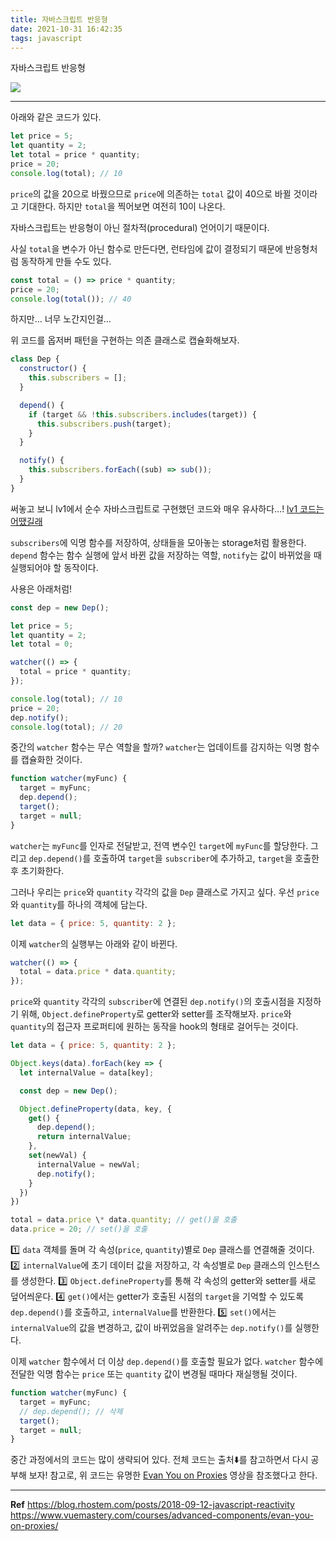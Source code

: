 ```yaml
---
title: 자바스크립트 반응형
date: 2021-10-31 16:42:35
tags: javascript
---
```


자바스크립트 반응형

<!-- more -->

<img src="/images/thumbnails/js-thumbnail.png" />

---

아래와 같은 코드가 있다.

```jsx
let price = 5;
let quantity = 2;
let total = price * quantity;
price = 20;
console.log(total); // 10
```

`price`의 값을 20으로 바꿨으므로 `price`에 의존하는 `total` 값이 40으로 바뀔 것이라고 기대한다. 하지만 `total`을 찍어보면 여전히 10이 나온다.

자바스크립트는 반응형이 아닌 절차적(procedural) 언어이기 때문이다.

사실 `total`을 변수가 아닌 함수로 만든다면, 런타임에 값이 결정되기 때문에 반응형처럼 동작하게 만들 수도 있다.

```jsx
const total = () => price * quantity;
price = 20;
console.log(total()); // 40
```

하지만… 너무 노간지인걸…

위 코드를 옵저버 패턴을 구현하는 의존 클래스로 캡슐화해보자.

```jsx
class Dep {
  constructor() {
    this.subscribers = [];
  }

  depend() {
    if (target && !this.subscribers.includes(target)) {
      this.subscribers.push(target);
    }
  }

  notify() {
    this.subscribers.forEach((sub) => sub());
  }
}
```

써놓고 보니 lv1에서 순수 자바스크립트로 구현했던 코드와 매우 유사하다…!
[lv1 코드는 어땠길래](https://github.com/zigsong/javascript-youtube-classroom/blob/zig-step3/src/js/models/Store.js)

`subscribers`에 익명 함수를 저장하여, 상태들을 모아놓는 storage처럼 활용한다. `depend` 함수는 함수 실행에 앞서 바뀐 값을 저장하는 역할, `notify`는 값이 바뀌었을 때 실행되어야 할 동작이다.

사용은 아래처럼!

```jsx
const dep = new Dep();

let price = 5;
let quantity = 2;
let total = 0;

watcher(() => {
  total = price * quantity;
});

console.log(total); // 10
price = 20;
dep.notify();
console.log(total); // 20
```

중간의 `watcher` 함수는 무슨 역할을 할까? `watcher`는 업데이트를 감지하는 익명 함수를 캡슐화한 것이다.

```jsx
function watcher(myFunc) {
  target = myFunc;
  dep.depend();
  target();
  target = null;
}
```

`watcher`는 `myFunc`를 인자로 전달받고, 전역 변수인 `target`에 `myFunc`를 할당한다. 그리고 `dep.depend()`를 호출하여 `target`을 `subscriber`에 추가하고, `target`을 호출한 후 초기화한다.

그러나 우리는 `price`와 `quantity` 각각의 값을 `Dep` 클래스로 가지고 싶다. 우선 `price`와 `quantity`를 하나의 객체에 담는다.

```jsx
let data = { price: 5, quantity: 2 };
```

이제 `watcher`의 실행부는 아래와 같이 바뀐다.

```jsx
watcher(() => {
  total = data.price * data.quantity;
});
```

`price`와 `quantity` 각각의 `subscriber`에 연결된 `dep.notify()`의 호출시점을 지정하기 위해, `Object.defineProperty`로 getter와 setter를 조작해보자. `price`와 `quantity`의 접근자 프로퍼티에 원하는 동작을 hook의 형태로 걸어두는 것이다.

```jsx
let data = { price: 5, quantity: 2 };

Object.keys(data).forEach(key => {
  let internalValue = data[key];

  const dep = new Dep();

  Object.defineProperty(data, key, {
    get() {
      dep.depend();
      return internalValue;
    },
    set(newVal) {
      internalValue = newVal;
      dep.notify();
    }
  })
})

total = data.price \* data.quantity; // get()을 호출
data.price = 20; // set()을 호출

```

1️⃣ `data` 객체를 돌며 각 속성(`price`, `quantity`)별로 `Dep` 클래스를 연결해줄 것이다.
2️⃣ `internalValue`에 초기 데이터 값을 저장하고, 각 속성별로 `Dep` 클래스의 인스턴스를 생성한다.
3️⃣ `Object.defineProperty`를 통해 각 속성의 getter와 setter를 새로 덮어씌운다.
4️⃣ `get()`에서는 getter가 호출된 시점의 `target`을 기억할 수 있도록 `dep.depend()`를 호출하고, `internalValue`를 반환한다.
5️⃣ `set()`에서는 `internalValue`의 값을 변경하고, 값이 바뀌었음을 알려주는 `dep.notify()`를 실행한다.

이제 `watcher` 함수에서 더 이상 `dep.depend()`를 호출할 필요가 없다. `watcher` 함수에 전달한 익명 함수는 `price` 또는 `quantity` 값이 변경될 때마다 재실행될 것이다.

```jsx
function watcher(myFunc) {
  target = myFunc;
  // dep.depend(); // 삭제
  target();
  target = null;
}
```

중간 과정에서의 코드는 많이 생략되어 있다. 전체 코드는 출처⬇️를 참고하면서 다시 공부해 보자! 참고로, 위 코드는 유명한 [Evan You on Proxies](https://www.vuemastery.com/courses/advanced-components/evan-you-on-proxies/) 영상을 참조했다고 한다.

---

**Ref**
https://blog.rhostem.com/posts/2018-09-12-javascript-reactivity
https://www.vuemastery.com/courses/advanced-components/evan-you-on-proxies/
